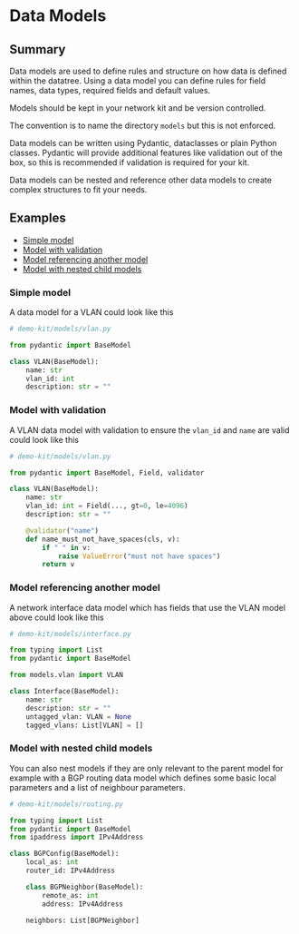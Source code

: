 <!--
 Copyright (C) 2022 Adam Kirchberger

 This file is part of Nectl.

 Nectl is free software: you can redistribute it and/or modify
 it under the terms of the GNU General Public License as published by
 the Free Software Foundation, either version 3 of the License, or
 (at your option) any later version.

 Nectl is distributed in the hope that it will be useful,
 but WITHOUT ANY WARRANTY; without even the implied warranty of
 MERCHANTABILITY or FITNESS FOR A PARTICULAR PURPOSE.  See the
 GNU General Public License for more details.

 You should have received a copy of the GNU General Public License
 along with Nectl.  If not, see <http://www.gnu.org/licenses/>.
-->

# Data Models

## Summary

Data models are used to define rules and structure on how data is defined within the datatree. Using a data model you can define rules for field names, data types, required fields and default values.

Models should be kept in your network kit and be version controlled.

The convention is to name the directory `models` but this is not enforced.

Data models can be written using Pydantic, dataclasses or plain Python classes. Pydantic will provide additional features like validation out of the box, so this is recommended if validation is required for your kit.

Data models can be nested and reference other data models to create complex structures to fit your needs.

## Examples

- [Simple model](#simple-model)
- [Model with validation](#model-with-validation)
- [Model referencing another model](#model-referencing-another-model)
- [Model with nested child models](#model-with-nested-child-models)

### Simple model

A data model for a VLAN could look like this

```python
# demo-kit/models/vlan.py

from pydantic import BaseModel

class VLAN(BaseModel):
    name: str
    vlan_id: int
    description: str = ""
```

### Model with validation

A VLAN data model with validation to ensure the `vlan_id` and `name` are valid could look like this

```python
# demo-kit/models/vlan.py

from pydantic import BaseModel, Field, validator

class VLAN(BaseModel):
    name: str
    vlan_id: int = Field(..., gt=0, le=4096)
    description: str = ""

    @validator("name")
    def name_must_not_have_spaces(cls, v):
        if " " in v:
            raise ValueError("must not have spaces")
        return v
```

### Model referencing another model

A network interface data model which has fields that use the VLAN model above could look like this

```python
# demo-kit/models/interface.py

from typing import List
from pydantic import BaseModel

from models.vlan import VLAN

class Interface(BaseModel):
    name: str
    description: str = ""
    untagged_vlan: VLAN = None
    tagged_vlans: List[VLAN] = []
```

### Model with nested child models

You can also nest models if they are only relevant to the parent model for example with a BGP routing data model which defines some basic local parameters and a list of neighbour parameters.

```python
# demo-kit/models/routing.py

from typing import List
from pydantic import BaseModel
from ipaddress import IPv4Address

class BGPConfig(BaseModel):
    local_as: int
    router_id: IPv4Address

    class BGPNeighbor(BaseModel):
        remote_as: int
        address: IPv4Address

    neighbors: List[BGPNeighbor]
```
